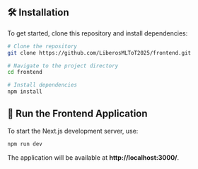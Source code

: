 ## 🛠️ Installation
To get started, clone this repository and install dependencies:

```sh
# Clone the repository
git clone https://github.com/LiberosMLToT2025/frontend.git

# Navigate to the project directory
cd frontend

# Install dependencies
npm install
```
## 🎨 Run the Frontend Application
To start the Next.js development server, use:
```sh
npm run dev
```
The application will be available at **http://localhost:3000/**.

